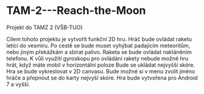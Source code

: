 # TAM-2---Reach-the-Moon
Projekt do TAMZ 2 (VŠB-TUO)

Cílem tohoto projektu je vytvořit funkční 2D hru. Hráč bude ovládat raketu letící do vesmíru. Po cestě se bude muset vyhýbat padajícím meteoritům, nebo jiným překážkám a sbírat palivo. Raketa se bude ovládat nakláněním telefonu. K vůli využití gyroskopu pro ovládání rakety nebude možné hru hrát, když máte mobil v horizontální poloze Bude se ukládat nejvyšší skóre. Hra se bude vykreslovat v 2D canvasu. Bude možné si v menu zvolit jméno hráče a přepnout se do karty nejvyší skóre. Hra bude vytvořena pro Android 7 a vyšší. 
